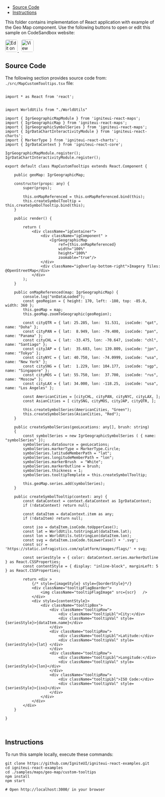 <!-- WARNING Do not change this file because it wil be auto re-generated from template file: -->
<!-- https://github.com/IgniteUI/igniteui-react-examples/tree/master/sample-template-files/ReadMe.md -->

<!-- ## Table of Contents -->
<!-- - [Sample Preview](#Sample-Preview) -->
- [Source Code](#Source-Code)
- [Instructions](#Instructions)

This folder contains implementation of React application with example of the Geo Map component. Use the following buttons to open or edit this sample on CodeSandbox website:

<!-- [Geo Map](https://infragistics.com/Reactsite/components/geo-map.html) -->

<html lang="en" xmlns="http://www.w3.org/1999/xhtml">
    <body>
        <a target="_blank" href="https://codesandbox.io/s/github/IgniteUI/igniteui-react-examples/tree/master/samples/maps/geo-map/custom-tooltips?fontsize=14&hidenavigation=1&theme=dark&view=preview&file=/src/MapCustomTooltips.tsx" rel="noopener noreferrer">
            <img height="40px" style="border-radius: 0.3rem" alt="Edit on CodeSandbox" src="https://static.infragistics.com/xplatform/images/sandbox/edit.png"/>
        </a>
        <!-- <a target="_blank"
href="https://codesandbox.io/s/github/IgniteUI/igniteui-react-examples/tree/master/samples/maps/geo-map/binding-csv-points?fontsize=14&hidenavigation=1&theme=dark&view=preview">
            <img alt="Edit Sample" src="https://codesandbox.io/static/img/play-codesandbox.svg"/>
        </a> -->
        <a target="_blank" style="margin-left: 0.5rem"
href="https://codesandbox.io/embed/github/IgniteUI/igniteui-react-examples/tree/master/samples/maps/geo-map/custom-tooltips?fontsize=14&hidenavigation=1&theme=dark&view=preview&file=/src/MapCustomTooltips.tsx">
            <img height="40px" style="border-radius: 0.3rem" alt="View on CodeSandbox" src="https://static.infragistics.com/xplatform/images/sandbox/view.png"/>
        </a>
        <!-- <a target="_blank"
href="https://codesandbox.io/embed/github/IgniteUI/igniteui-react-examples/tree/master/samples/maps/geo-map/binding-csv-points?fontsize=14&hidenavigation=1&theme=dark&view=preview">
            <img alt="View on CodeSandbox" src="https://static.infragistics.com/xplatform/images/sandbox/view.png"/>
        </a>
https://codesandbox.io/embed/react-treemap-overview-rtb45
https://codesandbox.io/static/img/play-codesandbox.svg
https://codesandbox.io/embed/react-treemap-overview-rtb45?view=browser -->
    </body>
</html>

<!-- ## Sample Preview -->

<!-- <iframe
  src="https://codesandbox.io/embed/github/IgniteUI/igniteui-react-examples/tree/master/samples/maps/geo-map/custom-tooltips?fontsize=14&hidenavigation=1&theme=dark&view=preview&file=/src/MapCustomTooltips.tsx"
  style="width:100%; height:400px; border:0; border-radius: 4px; overflow:hidden;"
  allow="accelerometer; ambient-light-sensor; camera; encrypted-media; geolocation; gyroscope; hid; microphone; midi; payment; usb; vr"
  sandbox="allow-forms allow-modals allow-popups allow-presentation allow-same-origin allow-scripts"
></iframe> -->

## Source Code

The following section provides source code from:
`./src/MapCustomTooltips.tsx` file:

```tsx

import * as React from 'react';


import WorldUtils from "./WorldUtils"

import { IgrGeographicMapModule } from 'igniteui-react-maps';
import { IgrGeographicMap } from 'igniteui-react-maps';
import { IgrGeographicSymbolSeries } from 'igniteui-react-maps';
import { IgrDataChartInteractivityModule } from 'igniteui-react-charts';
import { MarkerType } from 'igniteui-react-charts';
import { IgrDataContext } from 'igniteui-react-core';

IgrGeographicMapModule.register();
IgrDataChartInteractivityModule.register();

export default class MapCustomTooltips extends React.Component {

    public geoMap: IgrGeographicMap;

    constructor(props: any) {
        super(props);

        this.onMapReferenced = this.onMapReferenced.bind(this);
        this.createSymbolTooltip = this.createSymbolTooltip.bind(this);
    }

    public render() {

        return (
            <div className="igContainer">
                <div className="igComponent" >
                    <IgrGeographicMap
                        ref={this.onMapReferenced}
                        width="100%"
                        height="100%"
                        zoomable="true"/>
                </div>
                <div className="igOverlay-bottom-right">Imagery Tiles: @OpenStreetMap</div>
            </div>
        );
    }

    public onMapReferenced(map: IgrGeographicMap) {
        console.log("onDataLoaded");
        const geoRegion = { height: 170, left: -180, top: -85.0, width: 360 };
        this.geoMap = map;
        this.geoMap.zoomToGeographic(geoRegion);

        const cityQTR = { lat: 25.285, lon:  51.531,  isoCode: "qat", name: "Doha" };
        const cityPAN = { lat:  8.949, lon: -79.400,  isoCode: "pan", name: "Panama" };
        const cityCHL = { lat: -33.475, lon: -70.647, isoCode: "chl", name: "Santiago" };
        const cityJAP = { lat:  35.683, lon: 139.809, isoCode: "jpn", name: "Tokyo" };
        const cityNYC = { lat: 40.750, lon: -74.0999, isoCode: "usa", name: "New York" };
        const citySNG = { lat:  1.229, lon: 104.177,  isoCode: "sgp", name: "Singapore" };
        const cityMOS = { lat: 55.750, lon:  37.700,  isoCode: "rus", name: "Moscow" };
        const cityLAX = { lat: 34.000, lon: -118.25,  isoCode: "usa", name: "Los Angeles" };

        const AmericanCities = [cityCHL, cityPAN, cityNYC, cityLAX, ];
        const AsianCities = [ citySNG, cityMOS, cityJAP, cityQTR, ];

        this.createSymbolSeries(AmericanCities, "Green");
        this.createSymbolSeries(AsianCities, "Red");
    }

    public createSymbolSeries(geoLocations: any[], brush: string)
    {
        const symbolSeries = new IgrGeographicSymbolSeries ( { name: "symbolSeries" });
        symbolSeries.dataSource = geoLocations;
        symbolSeries.markerType = MarkerType.Circle;
        symbolSeries.latitudeMemberPath = "lat";
        symbolSeries.longitudeMemberPath = "lon";
        symbolSeries.markerBrush  = "White";
        symbolSeries.markerOutline = brush;
        symbolSeries.thickness = 1;
        symbolSeries.tooltipTemplate = this.createSymbolTooltip;

        this.geoMap.series.add(symbolSeries);
    }

    public createSymbolTooltip(context: any) {
        const dataContext = context.dataContext as IgrDataContext;
        if (!dataContext) return null;

        const dataItem = dataContext.item as any;
        if (!dataItem) return null;

        const iso = dataItem.isoCode.toUpperCase();
        const lat = WorldUtils.toStringLat(dataItem.lat);
        const lon = WorldUtils.toStringLon(dataItem.lon);
        const svg = dataItem.isoCode.toLowerCase() + '.svg';
        const scr = 'https://static.infragistics.com/xplatform/images/flags/' + svg;

        const seriesStyle = { color: dataContext.series.markerOutline } as React.CSSProperties;
        const contentStyle = { display: "inline-block", marginLeft: 5 } as React.CSSProperties;

        return <div >
            {/* style={imageStyle} style={borderStyle}*/}
            <div className="tooltipFlagBoarder">
                <img className="tooltipFlagImage" src={scr}   />
            </div>
            <div style={contentStyle}>
                <div className="tooltipBox">
                    <div className="tooltipRow">
                        <div className="tooltipLbl">City:</div>
                        <div className="tooltipVal" style={seriesStyle}>{dataItem.name}</div>
                    </div>
                    <div className="tooltipRow">
                        <div className="tooltipLbl">Latitude:</div>
                        <div className="tooltipVal" style={seriesStyle}>{lat} </div>
                    </div>
                    <div className="tooltipRow">
                        <div className="tooltipLbl">Longitude:</div>
                        <div className="tooltipVal" style={seriesStyle}>{lon}</div>
                    </div>
                    <div className="tooltipRow">
                        <div className="tooltipLbl">ISO Code:</div>
                        <div className="tooltipVal" style={seriesStyle}>{iso}</div>
                    </div>
                </div>
            </div>
        </div>
    }

}



```

## Instructions
To run this sample locally, execute these commands:

```
git clone https://github.com/IgniteUI/igniteui-react-examples.git
cd igniteui-react-examples
cd ./samples/maps/geo-map/custom-tooltips
npm install
npm start

# Open http://localhost:3000/ in your browser
```

